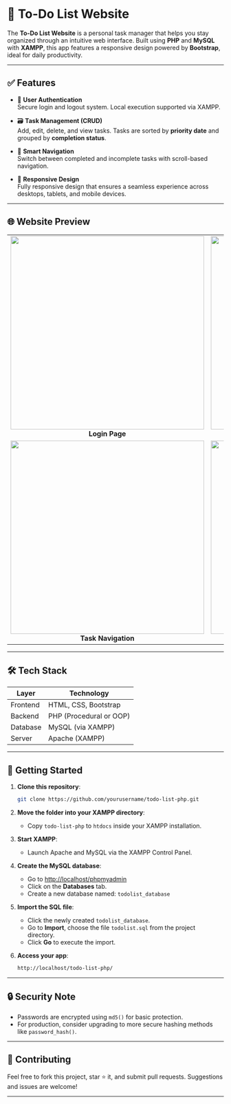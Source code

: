 # 📝 To-Do List Website

The **To-Do List Website** is a personal task manager that helps you stay organized through an intuitive web interface. Built using **PHP** and **MySQL** with **XAMPP**, this app features a responsive design powered by **Bootstrap**, ideal for daily productivity.

---

## ✅ Features

- 🔐 **User Authentication**  
  Secure login and logout system. Local execution supported via XAMPP.

- 🗃️ **Task Management (CRUD)**  
  Add, edit, delete, and view tasks. Tasks are sorted by **priority date** and grouped by **completion status**.

- 🧭 **Smart Navigation**  
  Switch between completed and incomplete tasks with scroll-based navigation.

- 📱 **Responsive Design**  
  Fully responsive design that ensures a seamless experience across desktops, tablets, and mobile devices.

---

## 🌐 Website Preview

<table>
  <tr>
    <td align="center">
      <img src="https://github.com/user-attachments/assets/a2c420d9-85da-406c-8a49-3664a691c1d1" width="450px"/><br>
      <strong>Login Page</strong>
    </td>
    <td align="center">
      <img src="https://github.com/user-attachments/assets/dd285baf-fd69-471d-8d48-3293c92df720" width="450px"/><br>
      <strong>Task Management (CRUD)</strong>
    </td>
  </tr>
  <tr>
    <td align="center">
      <img src="https://github.com/user-attachments/assets/df9b15fb-5e12-46c2-adee-bd5b178ece49" width="450px"/><br>
      <strong>Task Navigation</strong>
    </td>
    <td align="center">
      <img src="https://github.com/user-attachments/assets/5da94c03-7003-43f4-a4b7-63d6732a90ff" width=450px"/><br>
      <strong>Logout Page</strong>
    </td>
  </tr>
</table>

---

## 🛠 Tech Stack

| Layer      | Technology        |
|------------|-------------------|
| Frontend   | HTML, CSS, Bootstrap |
| Backend    | PHP (Procedural or OOP) |
| Database   | MySQL (via XAMPP) |
| Server     | Apache (XAMPP)    |

---

## 🚀 Getting Started

1. **Clone this repository**:
   ```bash
   git clone https://github.com/yourusername/todo-list-php.git
   ```

2. **Move the folder into your XAMPP directory**:
   - Copy `todo-list-php` to `htdocs` inside your XAMPP installation.

3. **Start XAMPP**:
   - Launch Apache and MySQL via the XAMPP Control Panel.

4. **Create the MySQL database**:
   - Go to [http://localhost/phpmyadmin](http://localhost/phpmyadmin)
   - Click on the **Databases** tab.
   - Create a new database named: `todolist_database`

5. **Import the SQL file**:
   - Click the newly created `todolist_database`.
   - Go to **Import**, choose the file `todolist.sql` from the project directory.
   - Click **Go** to execute the import.

6. **Access your app**:
   ```bash
   http://localhost/todo-list-php/
   ```

---

## 🔒 Security Note

- Passwords are encrypted using `md5()` for basic protection.
- For production, consider upgrading to more secure hashing methods like `password_hash()`.

---

## 🤝 Contributing

Feel free to fork this project, star ⭐ it, and submit pull requests. Suggestions and issues are welcome!

---
